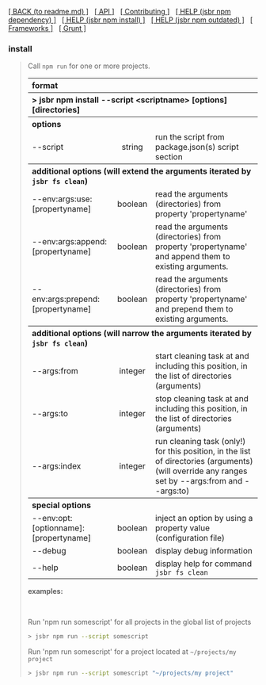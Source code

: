 [[ BACK (to readme.md) ]](../README.md) &nbsp; [[ API ]](api.index.md) &nbsp;
[[ Contributing ]](contributing.md) &nbsp;
[[ HELP (jsbr npm dependency) ]](npm.dependency.md) &nbsp;
[[ HELP (jsbr npm install) ]](npm.install.md) &nbsp;
[[ HELP (jsbr npm outdated) ]](npm.outdated.md) &nbsp;
[[ Frameworks ]](frameworks.md) &nbsp; [[ Grunt ]](grunt.md)

### install ###
<blockquote>
  <p>Call <code>npm run</code> for one or more projects.</p>

  <table border=0 width=100%>
    <tr><th colspan="3" style="text-align:left"><b>format</b></th></tr>
    <tr><th colspan="3" style="text-align:left">&gt; jsbr npm install --script &lt;scriptname&gt; [options] [directories]</th></tr>
    <tr><th colspan="3" style="text-align:left"><b>options</b></th></tr>
    <tr><td>--script</td>
        <td style="text-align:center">string</td>
        <td>run the script from package.json(s) script section</td>
        </tr>
    <tr><th colspan="3" style="text-align:left"><b>additional options</b> (will extend the arguments iterated by <code>jsbr fs clean</code>)</th></tr>
    <tr><td>--env:args:use:[propertyname]</td>
        <td style="text-align:center">boolean</td>
        <td>read the arguments (directories) from property 'propertyname'</td>
        </tr>
    <tr><td>--env:args:append:[propertyname]</td>
        <td style="text-align:center">boolean</td>
        <td>read the arguments (directories) from property 'propertyname' and append them to existing arguments.</td>
        </tr>
    <tr><td>--env:args:prepend:[propertyname]</td>
        <td style="text-align:center">boolean</td>
        <td>read the arguments (directories) from property 'propertyname' and prepend them to existing arguments.</td>
        </tr>
    <tr><th colspan="3" style="text-align:left"><b>additional options</b> (will narrow the arguments iterated by <code>jsbr fs clean</code>)</th></tr>
    <tr><td>--args:from</td>
        <td style="text-align:center">integer</td>
        <td>start cleaning task at and including this position, in the list of directories (arguments)</td>
        </tr>
    <tr><td>--args:to</td>
        <td style="text-align:center">integer</td>
        <td>stop cleaning task at and including this position, in the list of directories (arguments)</td>
        </tr>
    <tr><td>--args:index</td>
        <td style="text-align:center">integer</td>
        <td>run cleaning task (only!) for this position, in the list of directories (arguments)<br />
            (will override any ranges set by --args:from and --args:to)</td>
        </tr>
    <tr><th colspan="3" style="text-align:left"><b>special options</b></th></tr>
    <tr><td>--env:opt:[optionname]:[propertyname]</td>
        <td style="text-align:center">boolean</td>
        <td>inject an option by using a property value (configuration file)</td>
        </tr>
    <tr><td>--debug</td>
        <td style="text-align:center">boolean</td>
        <td>display debug information</td>
        </tr>
    <tr><td>--help</td>
        <td style="text-align:center">boolean</td>
        <td>display help for command <code>jsbr fs clean</code></td>
        </tr>
  </table>      

  <p><b>examples:</b></p>
  <br />

  <p>
    Run 'npm run somescript' for all projects in the global list of projects

  ```bash
  > jsbr npm run --script somescript
  ```
  </p>
  <p>
    Run 'npm run somescript' for a project located at <code>~/projects/my project</code>

  ```bash
  > jsbr npm run --script somescript "~/projects/my project"
  ```
  </p>
</blockquote>
